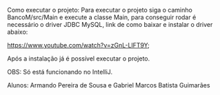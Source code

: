 Como executar o projeto:
Para executar o projeto siga o caminho BancoM/src/Main e execute a classe Main, para conseguir rodar é necessário o driver JDBC MySQL, link de como baixar e instalar o driver abaixo:

https://www.youtube.com/watch?v=zGnL-LIFT9Y;

Após a instalação já é possível executar o projeto.

OBS: Só está funcionando no IntelliJ.


Alunos:
Armando Pereira de Sousa e
Gabriel Marcos Batista Guimarães
